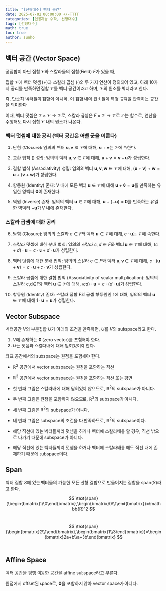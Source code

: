```yaml
---
title: "[선형대수] 벡터 공간"
date: 2025-07-02 00:00:00 +/-TTTT
categories: [인공지능 수학, 선형대수]
tags: [선형대수]
math: true
toc: true
author: sunho
---
```


## 벡터 공간 (Vector Space)

공집합이 아닌 집합 $\mathcal{V}$와 스칼라들의 집합(Field) $F$가 있을 때,

집합 $\mathcal{V}$에 벡터 덧셈 ($+$)과 스칼라 곱셈 ($\cdot$)의 두 가지 연산이 정의되어 있고, 아래 10가지 공리를 만족하면 집합 $\mathcal{V}$를 벡터 공간이라고 하며, $\mathcal{V}$의 원소를 벡터라고 한다.

즉, 단순히 벡터들의 집합이 아니라, 이 집합 내의 원소들이 특정 규칙을 만족하는 공간을 의미한다

이때, 벡터 덧셈은 $\mathcal{V} \times \mathcal{V} \to \mathcal{V}$로, 스칼라 곱셈은 $F \times \mathcal{V} \to \mathcal{V}$로 가는 함수로, 연산을 수행해도 다시 집합 $\mathcal{V}$ 내의 원소가 나온다.

### 벡터 덧셈에 대한 공리 (벡터 공간은 아벨 군을 이룬다)

1. 닫힘 (Closure): 임의의 벡터 $\mathbf{u}, \mathbf{v} \in \mathcal{V}$에 대해, $\mathbf{u} + \mathbf{v}$는 $\mathcal{V}$에 속한다.

2. 교환 법칙 () 성립: 임의의 벡터 $\mathbf{u}, \mathbf{v} \in \mathcal{V}$에 대해, $\mathbf{u} + \mathbf{v} = \mathbf{v} + \mathbf{u}$가 성립한다.

3. 결합 법칙 (Associativity) 성립: 임의의 벡터 $\mathbf{u}, \mathbf{v}, \mathbf{w} \in \mathcal{V}$에 대해, $(\mathbf{u} + \mathbf{v}) + \mathbf{w} = \mathbf{u} + (\mathbf{v} + \mathbf{w})$가 성립한다.

4. 항등원 (Identity) 존재: V 내에 모든 벡터 $\mathbf{u} \in \mathcal{V}$에 대해 $\mathbf{u} + \mathbf{0} = \mathbf{u}$를 만족하는 유일한 영벡터 $\mathbf{0}$이 존재한다.

5. 역원 (Inverse) 존재: 임의의 벡터 $\mathbf{u} \in \mathcal{V}$에 대해, $\mathbf{u} + (-\mathbf{u}) = \mathbf{0}$를 만족하는 유일한 역벡터 $-\mathbf{u}$가 V 내에 존재한다.

### 스칼라 곱셈에 대한 공리

6. 닫힘 (Closure): 임의의 스칼라 $c\in F$와 벡터 $\mathbf{u} \in \mathcal{V}$에 대해, $c \cdot \mathbf{u}$는 $\mathcal{V}$에 속한다.

7. 스칼라 덧셈에 대한 분배 법칙: 임의의 스칼라 $c,d\in F$와 벡터 $\mathbf{u} \in \mathcal{V}$에 대해, $(c+d) \cdot \mathbf{u} = c \cdot \mathbf{u} + d \cdot \mathbf{u}$가 성립한다.

8. 벡터 덧셈에 대한 분배 법칙: 임의의 스칼라 $c\in F$와 벡터 $\mathbf{u}, \mathbf{v} \in \mathcal{V}$에 대해, $c \cdot (\mathbf{u} + \mathbf{v}) = c \cdot \mathbf{u} + c \cdot \mathbf{v}$가 성립한다.

9. 스칼라 곱셈에 대한 결합 법칙 (Associativity of scalar multiplication): 임의의 스칼라 c,d∈F와 벡터 $\mathbf{u} \in \mathcal{V}$에 대해, $(cd) \cdot \mathbf{u} = c \cdot (d \cdot \mathbf{u})$가 성립한다.

10. 항등원 (Identity) 존재: 스칼라 집합 F의 곱셈 항등원인 1에 대해, 임의의 벡터 $\mathbf{u} \in \mathcal{V}$에 대해 $1 \cdot \mathbf{u} = \mathbf{u}$가 성립한다.

## Vector Subspace

벡터공간 $V$의 부분집합 $U$가 아래의 조건을 만족하면, $U$를 $V$의 subspace라고 한다.

1. $V$에 존재하는 $\mathbf{0}$ (zero vector)를 포함해야 한다.
2. $U$는 덧셈과 스칼라배에 대해 닫혀있어야 한다.

좌표 공간에서의 subspace는 원점을 포함해야 한다.

- $\mathbb{R}^2$ 공간에서 vector subspace는 원점을 포함하는 직선
- $\mathbb{R}^3$ 공간에서 vector subspace는 원점을 포함하는 직선 또는 평면



- 첫 번째 그림은 스칼라배에 대해 닫혀있지 않으므로, $\mathbb{R}^2$의 subspace가 아니다.
- 두 번째 그림은 원점을 포함하지 않으므로, $\mathbb{R}^2$의 subspace가 아니다.
- 세 번째 그림은 $\mathbb{R}^2$의 subspace가 아니다.
- 네 번째 그림은 subspace의 조건을 다 만족하므로, $\mathbb{R}^2$의 subspace이다.



- 해당 직선에 있는 벡터들끼리 덧셈을 하거나 벡터에 스칼라배를 할 경우, 직선 밖으로 나가기 때문에 subspace가 아니다.



- 해당 직선에 있는 벡터들끼리 덧셈을 하거나 벡터에 스칼라배를 해도 직선 내에 존재하기 때문에 subspace이다.

## Span

벡터 집합 $S$에 있는 벡터들의 가능한 모든 선형 결합으로 만들어지는 집합을 $\text{span}(S)$라고 한다.

$$
	\text{span}(\begin{bmatrix}1\\0\end{bmatrix},\begin{bmatrix}0\\1\end{bmatrix})=\mathbb{R}^2
	$$ <font color='white'>.</font>

$$
	\text{span}(\begin{bmatrix}2\\1\end{bmatrix},\begin{bmatrix}1\\3\end{bmatrix})=\begin{bmatrix}2a+b\\a+3b\end{bmatrix}
	$$ <font color='white'>.</font>

## Affine Space


벡터 공간을 평행 이동한 공간을 affine subspace라고 부른다.


원점에서 offset된 space로, $\mathbf0$을 포함하지 않아 vector space가 아니다.
